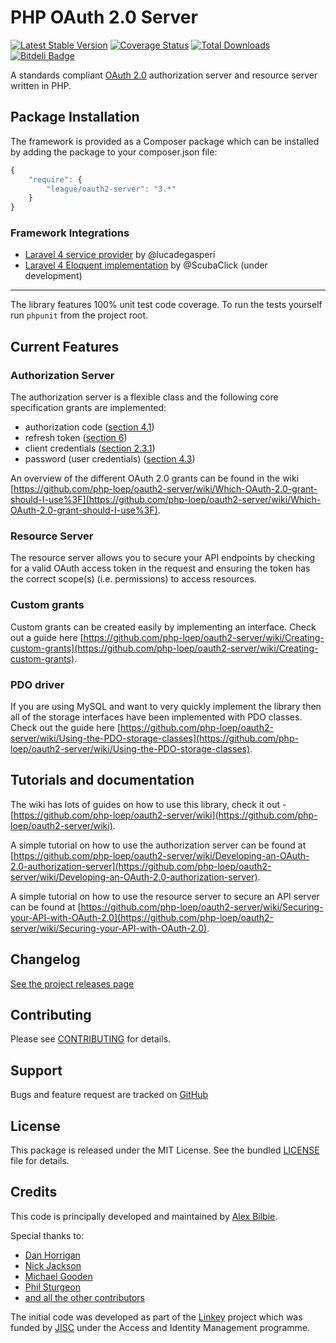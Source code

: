 # PHP OAuth 2.0 Server

[![Latest Stable Version](https://poser.pugx.org/league/oauth2-server/v/stable.png)](https://packagist.org/packages/league/oauth2-server) [![Coverage Status](https://coveralls.io/repos/php-loep/oauth2-server/badge.png?branch=master)](https://coveralls.io/r/php-loep/oauth2-server?branch=master) [![Total Downloads](https://poser.pugx.org/league/oauth2-server/downloads.png)](https://packagist.org/packages/league/oauth2-server) [![Bitdeli Badge](https://d2weczhvl823v0.cloudfront.net/php-loep/oauth2-server/trend.png)](https://bitdeli.com/free "Bitdeli Badge")


A standards compliant [OAuth 2.0](http://tools.ietf.org/wg/oauth/draft-ietf-oauth-v2/) authorization server and resource server written in PHP.

## Package Installation

The framework is provided as a Composer package which can be installed by adding the package to your composer.json file:

```javascript
{
	"require": {
		"league/oauth2-server": "3.*"
	}
}
```

### Framework Integrations

* [Laravel 4 service provider](https://packagist.org/packages/lucadegasperi/oauth2-server-laravel) by @lucadegasperi
* [Laravel 4 Eloquent implementation](https://github.com/ScubaClick/scubaclick-oauth2) by @ScubaClick (under development)

---

The library features 100% unit test code coverage. To run the tests yourself run `phpunit` from the project root.

## Current Features

### Authorization Server

The authorization server is a flexible class and the following core specification grants are implemented:

* authorization code ([section 4.1](http://tools.ietf.org/html/rfc6749#section-4.1))
* refresh token ([section 6](http://tools.ietf.org/html/rfc6749#section-6))
* client credentials ([section 2.3.1](http://tools.ietf.org/html/rfc6749#section-2.3.1))
* password (user credentials) ([section 4.3](http://tools.ietf.org/html/rfc6749#section-4.3))

An overview of the different OAuth 2.0 grants can be found in the wiki [https://github.com/php-loep/oauth2-server/wiki/Which-OAuth-2.0-grant-should-I-use%3F](https://github.com/php-loep/oauth2-server/wiki/Which-OAuth-2.0-grant-should-I-use%3F).

### Resource Server

The resource server allows you to secure your API endpoints by checking for a valid OAuth access token in the request and ensuring the token has the correct scope(s) (i.e. permissions) to access resources.

### Custom grants

Custom grants can be created easily by implementing an interface. Check out a guide here [https://github.com/php-loep/oauth2-server/wiki/Creating-custom-grants](https://github.com/php-loep/oauth2-server/wiki/Creating-custom-grants).

### PDO driver

If you are using MySQL and want to very quickly implement the library then all of the storage interfaces have been implemented with PDO classes. Check out the guide here [https://github.com/php-loep/oauth2-server/wiki/Using-the-PDO-storage-classes](https://github.com/php-loep/oauth2-server/wiki/Using-the-PDO-storage-classes).

## Tutorials and documentation

The wiki has lots of guides on how to use this library, check it out - [https://github.com/php-loep/oauth2-server/wiki](https://github.com/php-loep/oauth2-server/wiki).

A simple tutorial on how to use the authorization server can be found at [https://github.com/php-loep/oauth2-server/wiki/Developing-an-OAuth-2.0-authorization-server](https://github.com/php-loep/oauth2-server/wiki/Developing-an-OAuth-2.0-authorization-server).

A simple tutorial on how to use the resource server to secure an API server can be found at [https://github.com/php-loep/oauth2-server/wiki/Securing-your-API-with-OAuth-2.0](https://github.com/php-loep/oauth2-server/wiki/Securing-your-API-with-OAuth-2.0).

## Changelog

[See the project releases page](https://github.com/php-loep/oauth2-server/releases)

## Contributing

Please see [CONTRIBUTING](https://github.com/php-loep/oauth2-server/blob/master/CONTRIBUTING.md) for details.

## Support

Bugs and feature request are tracked on [GitHub](https://github.com/php-loep/oauth2-server/issues)

## License

This package is released under the MIT License. See the bundled [LICENSE](https://github.com/php-loep/oauth2-server/blob/master/LICENSE) file for details.

## Credits

This code is principally developed and maintained by [Alex Bilbie](https://twitter.com/alexbilbie).

Special thanks to:

* [Dan Horrigan](https://github.com/dandoescode)
* [Nick Jackson](https://github.com/jacksonj04)
* [Michael Gooden](https://github.com/MichaelGooden)
* [Phil Sturgeon](https://github.com/philsturgeon)
* [and all the other contributors](https://github.com/php-loep/oauth2-server/contributors)

The initial code was developed as part of the [Linkey](http://linkey.blogs.lincoln.ac.uk) project which was funded by [JISC](http://jisc.ac.uk) under the Access and Identity Management programme.